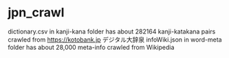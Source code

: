 # jpn_crawl

dictionary.csv in kanji-kana folder has about 282164 kanji-katakana pairs crawled from https://kotobank.jp デジタル大辞泉
infoWiki.json in word-meta folder has about 28,000 meta-info crawled from Wikipedia